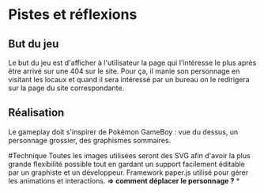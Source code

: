 # Pistes et réflexions
## But du jeu
Le but du jeu est d'afficher à l'utilisateur la page qui l'intéresse le plus après être arrivé sur une 404 sur le site.
Pour ça, il manie son personnage en visitant les locaux et quand il sera intéressé par un bureau on le redirigera sur la page du site correspondante.

## Réalisation
Le gameplay doit s'inspirer de Pokémon GameBoy : vue du dessus, un personnage grossier, des graphismes sommaires.

#Technique
Toutes les images utilisées seront des SVG afin d'avoir la plus grande flexibilité possible tout en gardant un support facilement éditable par un graphiste et un développeur.
Framework paper.js utilisé pour gérer les animations et interactions.
**=> comment déplacer le personnage ?**
* 
